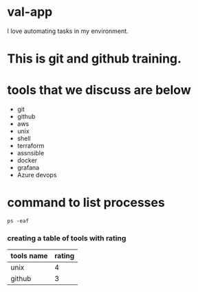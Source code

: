 # val-app
I love automating tasks in my environment. 

# This is git and github training.

# tools that we discuss are below

- git
- github
- aws
- unix
- shell
- terraform
- assnsible
- docker
- grafana
- Azure devops

# command to list processes

```
ps -eaf
```

### creating a table of tools with rating

| tools name | rating |
|------------|--------|
| unix | 4 |
| github | 3 |
